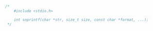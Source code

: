 ```c
/*
    #include <stdio.h>

    int snprintf(char *str, size_t size, const char *format, ...);
 */
```

```c

```


